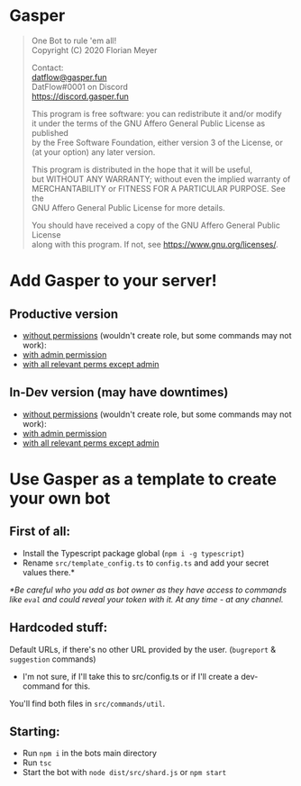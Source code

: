 # Gasper
  
>One Bot to rule 'em all!  
>Copyright (C) 2020 Florian Meyer  
>  
>Contact:  
>datflow@gasper.fun  
>DatFlow#0001 on Discord  
>https://discord.gasper.fun  
>  
>This program is free software: you can redistribute it and/or modify  
>it under the terms of the GNU Affero General Public License as published  
>by the Free Software Foundation, either version 3 of the License, or  
>(at your option) any later version.  
>  
>This program is distributed in the hope that it will be useful,  
>but WITHOUT ANY WARRANTY; without even the implied warranty of  
>MERCHANTABILITY or FITNESS FOR A PARTICULAR PURPOSE.  See the  
>GNU Affero General Public License for more details.  
>  
>You should have received a copy of the GNU Affero General Public License  
>along with this program.  If not, see <https://www.gnu.org/licenses/>.

# Add Gasper to your server!
## Productive version
- [without permissions](https://discordapp.com/api/oauth2/authorize?client_id=673613224389640228&permissions=0&scope=bot, 'no role') (wouldn't create role, but some commands may not work): 
- [with admin permission](https://discordapp.com/api/oauth2/authorize?client_id=673613224389640228&permissions=8&scope=bot, 'admin shit')
- [with all relevant perms except admin](https://discordapp.com/api/oauth2/authorize?client_id=673613224389640228&permissions=2147483127&scope=bot, 'i can almost everything!')

## In-Dev version (may have downtimes)
- [without permissions](https://discordapp.com/api/oauth2/authorize?client_id=700263987249545226&permissions=0&scope=bot, 'no role') (wouldn't create role, but some commands may not work): 
- [with admin permission](https://discordapp.com/api/oauth2/authorize?client_id=700263987249545226&permissions=8&scope=bot, 'admin shit')
- [with all relevant perms except admin](https://discordapp.com/api/oauth2/authorize?client_id=700263987249545226&permissions=2147483127&scope=bot, 'i can almost everything!')
     
      
       
       
       
# Use Gasper as a template to create your own bot     
## First of all:   
- Install the Typescript package global (`npm i -g typescript`)      
- Rename `src/template_config.ts` to `config.ts` and add your secret values there.\*     
      
*\*Be careful who you add as bot owner as they have access to commands like `eval` and could reveal your token with it. At any time - at any channel.*   
      
## Hardcoded stuff:  
Default URLs, if there's no other URL provided by the user. (`bugreport` & `suggestion` commands)       
- I'm not sure, if I'll take this to src/config.ts or if I'll create a dev-command for this.    
     
You'll find both files in `src/commands/util`.   
     
## Starting:    
- Run `npm i` in the bots main directory      
- Run `tsc`    
- Start the bot with `node dist/src/shard.js` or `npm start`
